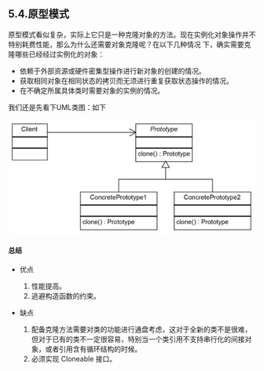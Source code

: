 ## 5.4.原型模式
原型模式看似复杂，实际上它只是一种克隆对象的方法。现在实例化对象操作并不特别耗费性能，那么为什么还需要对象克隆呢？在以下几种情况
下，确实需要克隆哪些已经经过实例化的对象：

- 依赖于外部资源或硬件密集型操作进行新对象的创建的情况。
- 获取相同对象在相同状态的拷贝而无须进行重复获取状态操作的情况。
- 在不确定所属具体类时需要对象的实例的情况。

我们还是先看下UML类图：如下

![原型模式](/src/main/resources/image/basics/knowledge/1-14.png)

#### 总结
- 优点
    1. 性能提高。 
    2. 逃避构造函数的约束。

- 缺点
    1. 配备克隆方法需要对类的功能进行通盘考虑，这对于全新的类不是很难，但对于已有的类不一定很容易，特别当一个类引用不支持串行化的间接对象，或者引用含有循环结构的时候。 
    2. 必须实现 Cloneable 接口。